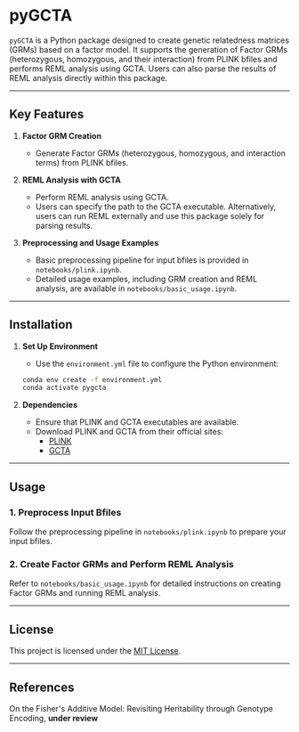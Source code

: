 # pyGCTA

`pyGCTA` is a Python package designed to create genetic relatedness matrices (GRMs) based on a factor model. It supports the generation of Factor GRMs (heterozygous, homozygous, and their interaction) from PLINK bfiles and performs REML analysis using GCTA. Users can also parse the results of REML analysis directly within this package.

---

## Key Features

1. **Factor GRM Creation**  
   - Generate Factor GRMs (heterozygous, homozygous, and interaction terms) from PLINK bfiles.

2. **REML Analysis with GCTA**  
   - Perform REML analysis using GCTA.  
   - Users can specify the path to the GCTA executable. Alternatively, users can run REML externally and use this package solely for parsing results.

3. **Preprocessing and Usage Examples**  
   - Basic preprocessing pipeline for input bfiles is provided in `notebooks/plink.ipynb`.  
   - Detailed usage examples, including GRM creation and REML analysis, are available in `notebooks/basic_usage.ipynb`.

---

## Installation

1. **Set Up Environment**  
   - Use the `environment.yml` file to configure the Python environment:
   ```bash
   conda env create -f environment.yml
   conda activate pygcta
   ```

2. **Dependencies**  
   - Ensure that PLINK and GCTA executables are available.  
   - Download PLINK and GCTA from their official sites:  
     - [PLINK](https://www.cog-genomics.org/plink/)  
     - [GCTA](https://yanglab.westlake.edu.cn/software/gcta/#Download)  

---

## Usage

### 1. Preprocess Input Bfiles
Follow the preprocessing pipeline in `notebooks/plink.ipynb` to prepare your input bfiles.

### 2. Create Factor GRMs and Perform REML Analysis
Refer to `notebooks/basic_usage.ipynb` for detailed instructions on creating Factor GRMs and running REML analysis.

---

## License

This project is licensed under the [MIT License](LICENSE).

---

## References

On the Fisher's Additive Model: Revisiting Heritability through Genotype Encoding, __under review__